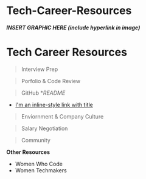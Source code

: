 # Tech-Career-Resources
***INSERT GRAPHIC HERE (include hyperlink in image)***

# Tech Career Resources

> Interview Prep

> Porfolio & Code Review

> GitHub
**README*

- [I'm an inline-style link with title](https://blog.bitsrc.io/how-to-write-beautiful-and-meaningful-readme-md-for-your-next-project-897045e3f991 "How to Write Beautiful and Meaningful README.md")

> Enviornment & Company Culture

> Salary Negotiation

> Community

**Other Resources**

- Women Who Code
- Women Techmakers
